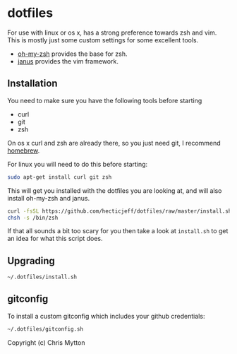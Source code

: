 dotfiles
========

For use with linux or os x, has a strong preference towards zsh and vim.
This is mostly just some custom settings for some excellent tools.

* [oh-my-zsh](https://github.com/robbyrussell/oh-my-zsh) provides the
  base for zsh.
* [janus](https://github.com/carlhuda/janus) provides the vim framework.

## Installation

You need to make sure you have the following tools before starting

* curl
* git
* zsh

On os x curl and zsh are already there, so you just need git, I
recommend [homebrew](https://github.com/mxcl/homebrew).

For linux you will need to do this before starting:

``` bash
sudo apt-get install curl git zsh
```

This will get you installed with the dotfiles you are looking at, and
will also install oh-my-zsh and janus.

``` bash
curl -fsSL https://github.com/hecticjeff/dotfiles/raw/master/install.sh | sh
chsh -s /bin/zsh
```

If that all sounds a bit too
scary for you then take a look at `install.sh` to get an idea for what
this script does.

## Upgrading

``` bash
~/.dotfiles/install.sh
```

## gitconfig

To install a custom gitconfig which includes your github credentials:

``` bash
~/.dotfiles/gitconfig.sh
```

Copyright (c) Chris Mytton
